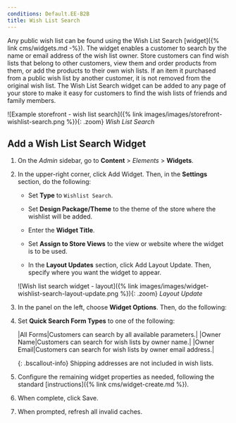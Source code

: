 ```yaml
---
conditions: Default.EE-B2B
title: Wish List Search
---
```


Any public wish list can be found using the Wish List Search [widget]({% link cms/widgets.md -%}). The widget enables a customer to search by the name or email address of the wish list owner. Store customers can find wish lists that belong to other customers, view them and order products from them, or add the products to their own wish lists. If an item it purchased from a public wish list by another customer, it is not removed from the original wish list. The Wish List Search widget can be added to any page of your store to make it easy for customers to find the wish lists of friends and family members.

![Example storefront - wish list search]({% link images/images/storefront-wishlist-search.png %}){: .zoom}
_Wish List Search_

## Add a Wish List Search Widget

1. On the _Admin_ sidebar, go to **Content** > _Elements_ > **Widgets**.

1. In the upper-right corner, click <span class="btn">Add Widget</span>. Then, in the **Settings** section, do the following:

   - Set **Type** to `Wishlist Search`.

   - Set **Design Package/Theme** to the theme of the store where the wishlist will be added.

   - Enter the **Widget Title**.

   - Set **Assign to Store Views** to the view or website where the widget is to be used.

   - In the **Layout Updates** section, click <span class="btn">Add Layout Update</span>. Then, specify where you want the widget to appear.

    ![Wish list search widget -  layout]({% link images/images/widget-wishlist-search-layout-update.png %}){: .zoom}
    _Layout Update_

1. In the panel on the left, choose **Widget Options**. Then, do the following:

1. Set **Quick Search Form Types** to one of the following:

    |All Forms|Customers can search by all available parameters.|
    |Owner Name|Customers can search for wish lists by owner name.|
    |Owner Email|Customers can search for wish lists by owner email address.|

    {: .bscallout-info}
    Shipping addresses are not included in wish lists.

1. Configure the remaining widget properties as needed, following the standard [instructions]({% link cms/widget-create.md %}).

1. When complete, click <span class="btn">Save</span>.

1. When prompted, refresh all invalid caches.
